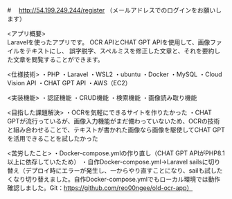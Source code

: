 #　<URL>
http://54.199.249.244/register 
（メールアドレスでのログインをお願いします）    

<アプリ概要>    
Laravelを使ったアプリです。
OCR APIとCHAT GPT APIを使用して、画像ファイルをテキストにし、
誤字脱字、スペルミスを修正した文章と、それを要約した文章を閲覧することができます。

<仕様技術>
・PHP
・Laravel
・WSL2
・ubuntu
・Docker
・MySQL
・Cloud Vision API
・CHAT GPT API
・AWS（EC2）

<実装機能>
・認証機能
・CRUD機能
・検索機能
・画像読み取り機能

<目指した課題解決>
・OCRを気軽にできるサイトを作りたかった
・CHAT　GPTが流行っているが、画像入力機能がまだ備わっていないため、OCRの技術と組み合わせることで、テキストが書かれた画像なら画像を駆使してCHAT GPTを活用できることを試したかった
    
<苦労したこと>
・Docker-compose.ymlの作り直し（CHAT GPT APIがPHP8.1以上に依存していたため）
・自作Docker-compose.yml→Laravel sailsに切り替え（デプロイ時にエラーが発生し、一からやり直すことになり、sailも試したくなり切り替えました。自作Docker-compose.ymlでもローカル環境では動作確認しました。Git：https://github.com/reo00ngee/old-ocr-app）  
    
